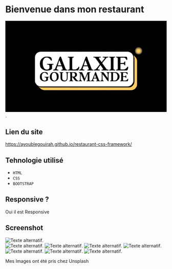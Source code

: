 # Bienvenue dans mon restaurant


![Texte alternatif](/image/galaxiegourmande.png "Titre de l'image").

## Lien du site

https://ayoublegouirah.github.io/restaurant-css-framework/

## Tehnologie utilisé 

- `HTML` 
- `CSS` 
- `BOOTSTRAP`

## Responsive ?

Oui il est Responsive

## Screenshot 

   ![Texte alternatif](./image/acceuil.png "Titre de l'image").    
    ![Texte alternatif](./image/screen10.png "Titre de l'image").
    ![Texte alternatif](./image/screen11.png "Titre de l'image").
     ![Texte alternatif](./image/image-picture/screen3.png "Titre de l'image").
      ![Texte alternatif](./image/image-picture/scren4.png "Titre de l'image").
       ![Texte alternatif](./image/image-picture/screen5.png "Titre de l'image").
        ![Texte alternatif](./image/image-picture/screen%20resto.png "Titre de l'image").
         ![Texte alternatif](./image/Gourmande-Galaxie.png "Titre de l'image").

Mes Images ont été pris chez Unsplash